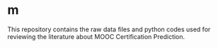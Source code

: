 # m
This repository contains the raw data files and python codes used for reviewing the literature about MOOC Certification Prediction.
